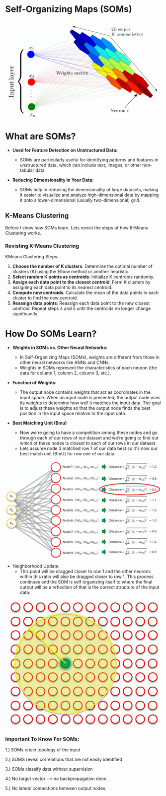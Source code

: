 # Self-Organizing Maps (SOMs)
![alt text](image-1.png)

# What are SOMs?
* **Used for Feature Detection on Unstructured Data:**
  * SOMs are particularly useful for identifying patterns and features in unstructured data, which can include text, images, or other non-tabular data.
  
* **Reducing Dimensionality in Your Data:**
  * SOMs help in reducing the dimensionality of large datasets, making it easier to visualize and analyze high-dimensional data by mapping it onto a lower-dimensional (usually two-dimensional) grid.

## K-Means Clustering
Before I show how SOMs learn. Lets revisit the steps of how K-Means Clustering works.

### Revisting K-Means Clustering
KMeans Clustering Steps:
1. **Choose the number of K clusters**: Determine the optimal number of clusters (K) using the Elbow method or another heuristic.
2. **Select random K points as centroids**: Initialize K centroids randomly.
3. **Assign each data point to the closest centroid**: Form K clusters by assigning each data point to its nearest centroid.
4. **Compute new centroids**: Calculate the mean of the data points in each cluster to find the new centroid.
5. **Reassign data points**: Reassign each data point to the new closest centroid. Repeat steps 4 and 5 until the centroids no longer change significantly.

# How Do SOMs Learn?
* **Weights in SOMs vs. Other Neural Networks:**

  * In Self-Organizing Maps (SOMs), weights are different from those in other neural networks like ANNs and CNNs.
  * Weights in SOMs represent the characteristics of each neuron (the data for column 1, column 2, column 3, etc.).

* **Function of Weights:**

  * The output node contains weights that act as coordinates in the input space.
When an input node is presented, the output node uses its weights to determine how well it matches the input data.
The goal is to adjust these weights so that the output node finds the best position in the input space relative to the input data.

* **Best Matching Unit (Bmu)**
  * Now we're going to have a competition among these nodes and go through each of our rows of our dataset and we're going to find out which of these nodes is closest to each of our rows in our dataset.
  * Lets assume node 3 matched row 1 of our data best so it's now our best match unit (BmU) for row one of our data.
  
![alt text](image-3.png)

  * Neighborhood Update:
    * This point will be dragged closer to row 1 and the other neurons within this ratio will also be dragged closer to row 1. This process continues and the SOM is self organizing itself to where the final output will be a reflection of that is the correct structure of the input data.

![alt text](image-4.png)


### Important To Know For SOMs:
1.) SOMs retain topology of the input

2.) SOMS reveal correlations that are not easily identified

3.) SOMs classify data without supervision

4.) No target vector --> no backpropagation done.

5.) No lateral connections between output nodes.
